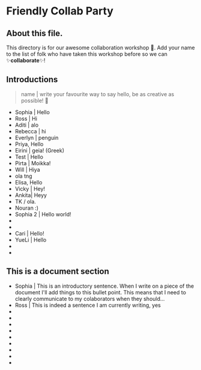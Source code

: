 # Friendly Collab Party

## About this file. 
This directory is for our awesome collaboration workshop :tada:. Add your name to the list of folk who have taken this workshop before so we can ✨**collaborate**✨!

## Introductions
> name | write your favourite way to say hello, be as creative as possible! 👋
* Sophia | Hello
* Ross | Hi
* Aditi | alo
* Rebecca | hi
* Everlyn | penguin
* Priya, Hello
* Eirini | geia! (Greek)
* Test | Hello 
* Pirta | Moikka!
* Will | Hiya
* ola tng
* Elisa, Hello
* Vicky | Hey!
* Ankita| Heyy
* TK / ola. 
* Nouran :)
* Sophia 2 | Hello world! 
* 
* 
* Cari | Hello!
* YueLi | Hello
* 
* 
 

## This is a document section 
* Sophia | This is an introductory sentence. When I write on a piece of the document I'll add things to this bullet point. This means that I need to clearly communicate to my colaborators when they should...
* Ross | This is indeed a sentence I am currently writing, yes
* 
* 
* 
* 
* 
* 
* 
* 
* 


